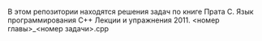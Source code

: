 В этом репозитории находятся решения задач по книге Прата С. Язык программирования С++ Лекции и упражнения 2011. <номер главы>_<номер задачи>.cpp
